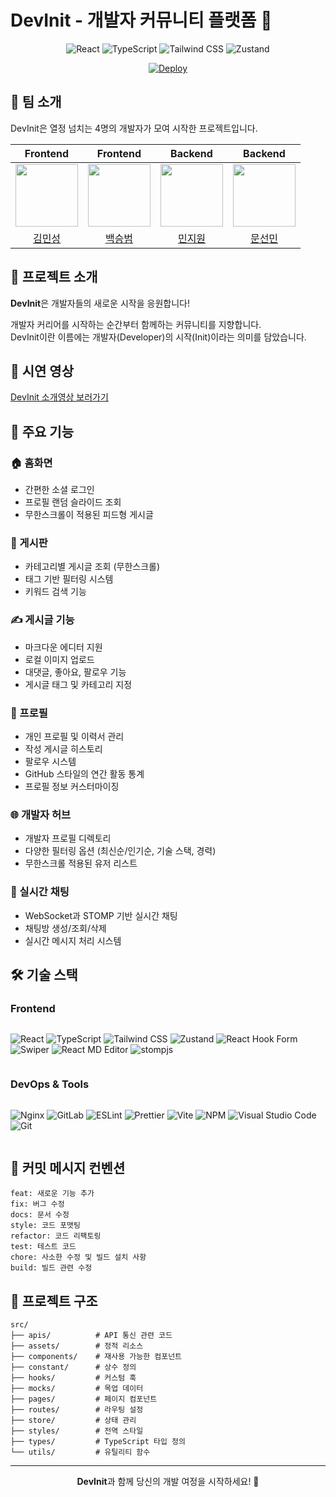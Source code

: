# DevInit - 개발자 커뮤니티 플랫폼 🚀

<div align="center">

![React](https://img.shields.io/badge/React-20232A?style=for-the-badge&logo=react&logoColor=61DAFB)
![TypeScript](https://img.shields.io/badge/TypeScript-007ACC?style=for-the-badge&logo=typescript&logoColor=white)
![Tailwind CSS](https://img.shields.io/badge/Tailwind_CSS-38B2AC?style=for-the-badge&logo=tailwind-css&logoColor=white)
![Zustand](https://img.shields.io/badge/Zustand-000000?style=for-the-badge&logo=npm&logoColor=white)

[![Deploy](https://img.shields.io/badge/DevInit-배포_링크-4285F4?style=for-the-badge&logo=google-chrome&logoColor=white)](http://34.64.72.48/)

</div>

## 👥 팀 소개
DevInit은 열정 넘치는 4명의 개발자가 모여 시작한 프로젝트입니다.

|Frontend|Frontend|Backend|Backend|
|:------:|:------:|:------:|:------:|
|[<img src="https://avatars.githubusercontent.com/u/78842816?v=4" width="100px">](https://github.com/min-s9709)|[<img src="https://avatars.githubusercontent.com/u/74394824?v=4" width="100px">](https://github.com/seung365)|[<img src="https://avatars.githubusercontent.com/u/49359846?v=4" width="100px">](https://github.com/jiwon2030)|[<img src="https://avatars.githubusercontent.com/u/77718648?v=4" width="100px">](https://github.com/moonsunmean)|
|[김민성](https://github.com/min-s9709)|[백승범](https://github.com/seung365)|[민지원](https://github.com/jiwon2030)|[문선민](https://github.com/moonsunmean)|

## 📌 프로젝트 소개

**DevInit**은 개발자들의 새로운 시작을 응원합니다!

개발자 커리어를 시작하는 순간부터 함께하는 커뮤니티를 지향합니다. <br>
DevInit이란 이름에는 개발자(Developer)의 시작(Init)이라는 의미를 담았습니다.

## 🎥 시연 영상
[DevInit 소개영상 보러가기](https://www.youtube.com/watch?v=Q522KXwnJ3I)

## 🎯 주요 기능

### 🏠 홈화면

- 간편한 소셜 로그인
- 프로필 랜덤 슬라이드 조회
- 무한스크롤이 적용된 피드형 게시글

### 📝 게시판

- 카테고리별 게시글 조회 (무한스크롤)
- 태그 기반 필터링 시스템
- 키워드 검색 기능

### ✍️ 게시글 기능

- 마크다운 에디터 지원
- 로컬 이미지 업로드
- 대댓글, 좋아요, 팔로우 기능
- 게시글 태그 및 카테고리 지정

### 👤 프로필

- 개인 프로필 및 이력서 관리
- 작성 게시글 히스토리
- 팔로우 시스템
- GitHub 스타일의 연간 활동 통계
- 프로필 정보 커스터마이징

### 🌐 개발자 허브

- 개발자 프로필 디렉토리
- 다양한 필터링 옵션 (최신순/인기순, 기술 스택, 경력)
- 무한스크롤 적용된 유저 리스트

### 💬 실시간 채팅

- WebSocket과 STOMP 기반 실시간 채팅
- 채팅방 생성/조회/삭제
- 실시간 메시지 처리 시스템

## 🛠 기술 스택

### Frontend

<div style="display: flex; flex-wrap: wrap; gap: 10px;">

![React](https://img.shields.io/badge/React-20232A?style=for-the-badge&logo=react&logoColor=61DAFB)
![TypeScript](https://img.shields.io/badge/TypeScript-007ACC?style=for-the-badge&logo=typescript&logoColor=white)
![Tailwind CSS](https://img.shields.io/badge/Tailwind_CSS-38B2AC?style=for-the-badge&logo=tailwind-css&logoColor=white)
![Zustand](https://img.shields.io/badge/Zustand-000000?style=for-the-badge&logo=npm&logoColor=white)
![React Hook Form](https://img.shields.io/badge/React_Hook_Form-EC5990?style=for-the-badge&logo=react&logoColor=white)
![Swiper](https://img.shields.io/badge/Swiper-6332F6?style=for-the-badge&logo=swiper&logoColor=white)
![ React MD Editor](https://img.shields.io/badge/React_MD_Editor-000000?style=for-the-badge&logo=markdown&logoColor=white)
![stompjs](https://img.shields.io/badge/stompjs-010101?style=for-the-badge&logo=socket.io&logoColor=white)

</div>


### DevOps & Tools

<div style="display: flex; flex-wrap: wrap; gap: 10px;">

![Nginx](https://img.shields.io/badge/Nginx-009639?style=for-the-badge&logo=nginx&logoColor=white)
![GitLab](https://img.shields.io/badge/GitLab-330F63?style=for-the-badge&logo=gitlab&logoColor=white)
![ESLint](https://img.shields.io/badge/ESLint-4B32C3?style=for-the-badge&logo=eslint&logoColor=white)
![Prettier](https://img.shields.io/badge/Prettier-F7B93E?style=for-the-badge&logo=prettier&logoColor=black)
![Vite](https://img.shields.io/badge/Vite-646CFF?style=for-the-badge&logo=vite&logoColor=white)
![NPM](https://img.shields.io/badge/npm-CB3837?style=for-the-badge&logo=npm&logoColor=white)
![Visual Studio Code](https://img.shields.io/badge/VS_Code-0078D4?style=for-the-badge&logo=visual-studio-code&logoColor=white)
![Git](https://img.shields.io/badge/Git-F05032?style=for-the-badge&logo=git&logoColor=white)

</div>



## 📝 커밋 메시지 컨벤션
```
feat: 새로운 기능 추가
fix: 버그 수정
docs: 문서 수정
style: 코드 포맷팅
refactor: 코드 리팩토링
test: 테스트 코드
chore: 사소한 수정 및 빌드 설치 사항
build: 빌드 관련 수정
```

## 📁 프로젝트 구조

```
src/
├── apis/          # API 통신 관련 코드
├── assets/        # 정적 리소스
├── components/    # 재사용 가능한 컴포넌트
├── constant/      # 상수 정의
├── hooks/         # 커스텀 훅
├── mocks/         # 목업 데이터
├── pages/         # 페이지 컴포넌트
├── routes/        # 라우팅 설정
├── store/         # 상태 관리
├── styles/        # 전역 스타일
├── types/         # TypeScript 타입 정의
└── utils/         # 유틸리티 함수
```

---
<div align="center">
  
**DevInit**과 함께 당신의 개발 여정을 시작하세요! 🚀

</div>